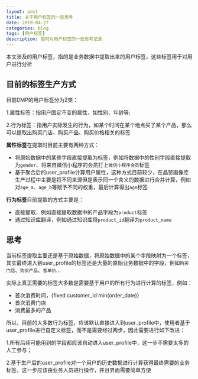 ```yaml
---
layout: post
title: 关于用户标签的一些思考
date: 2019-04-27
categories: blog
tags: [用户标签]
description: 临时对用户标签的一些思考记录
---
```


本文涉及的用户标签，指的是业务数据中提取出来的用户标签，这些标签用于对用户进行分析

## 目前的标签生产方式

目前DMP的用户标签分为2类：

1.属性标签：指用户固定不变的属性，如性别、年龄等;

2.行为标签：指用户实际发生的行为，如某个时间在某个地点买了某个产品，那么可以提取出购买门店、购买产品、购买价格相关的标签

**属性标签**在提取时目前主要有两种方式：
- 将原始数据中的某些字段直接提取为标签，例如将数据中的性别字段直接提取为`gender`、将来自微信小程序的会员打上`微信小程序会员`标签
- 基于聚合后的user_profile计算用户属性，这种方式目前较少，在晶赞画像库生产过程中主要是将不同来源但是表示同一个含义的数据进行合并计算，例如对`age_a`、`age_b`等赋予不同的权重，最后计算得出`age`标签

**行为标签**目前提取的方式主要是：
- 直接提取，例如直接提取数据中的产品字段为`product`标签
- 通过知识库翻译，例如通过知识库将`product_id`翻译为`product_name`

## 思考


当前标签提取主要还是基于原始数据，将原始数据中的某个字段映射为一个标签，其实最终进入到user_profile的标签还是大量的原始业务数据中的字段，例如`购买门店`、`购买产品`、`客单价`...

实际上真正需要的标签大多数是需要基于用户的所有行为进行计算的标签，例如：
- 首次消费时间，{fixed customer_id:min(order_date)}
- 首次消费门店
- 消费最多的产品

所以，目前的大多数行为标签，应该默认直接进入到user_profile中，使用者基于user_profile进行自定义标签，而不是需要经过两步，因此需要进行如下改进：

1.所有后续可能用到的字段都应该自动进入user_profile中，这一步不需要太多的人工参与；

2.基于生产后的user_profile对一个用户的历史数据进行计算获得最终需要的业务标签，这一步应该由业务人员进行操作，并且界面需要简单方便










